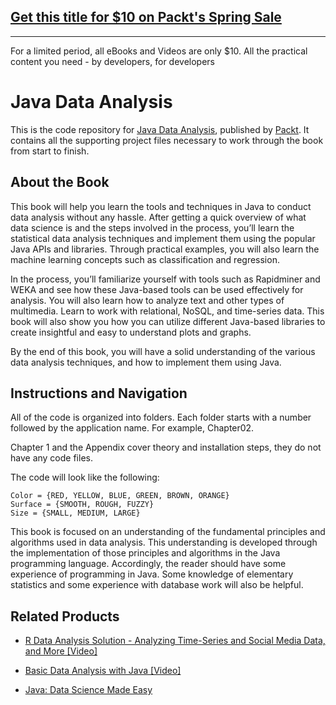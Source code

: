 ## [Get this title for $10 on Packt's Spring Sale](https://www.packt.com/B06398?utm_source=github&utm_medium=packt-github-repo&utm_campaign=spring_10_dollar_2022)
-----
For a limited period, all eBooks and Videos are only $10. All the practical content you need \- by developers, for developers

# Java Data Analysis
This is the code repository for [Java Data Analysis](https://www.packtpub.com/big-data-and-business-intelligence/java-data-analysis?utm_source=github&utm_medium=repository&utm_campaign=9781787285651), published by [Packt](https://www.packtpub.com/?utm_source=github). It contains all the supporting project files necessary to work through the book from start to finish.
## About the Book
This book will help you learn the tools and techniques in Java to conduct data analysis without any hassle. After getting a quick overview of what data science is and the steps involved in the process, you’ll learn the statistical data analysis techniques and implement them using the popular Java APIs and libraries. Through practical examples, you will also learn the machine learning concepts such as classification and regression.

In the process, you’ll familiarize yourself with tools such as Rapidminer and WEKA and see how these Java-based tools can be used effectively for analysis. You will also learn how to analyze text and other types of multimedia. Learn to work with relational, NoSQL, and time-series data. This book will also show you how you can utilize different Java-based libraries to create insightful and easy to understand plots and graphs.

By the end of this book, you will have a solid understanding of the various data analysis techniques, and how to implement them using Java.
## Instructions and Navigation
All of the code is organized into folders. Each folder starts with a number followed by the application name. For example, Chapter02.

Chapter 1 and the Appendix cover theory and installation steps, they do not have any code files.


The code will look like the following:
```
Color = {RED, YELLOW, BLUE, GREEN, BROWN, ORANGE}
Surface = {SMOOTH, ROUGH, FUZZY}
Size = {SMALL, MEDIUM, LARGE}
```

This book is focused on an understanding of the fundamental principles and algorithms used in data analysis. This understanding is developed through the implementation of those principles and algorithms in the Java programming language. Accordingly, the reader should have some experience of programming in Java. Some knowledge of elementary statistics and some experience with database work will also be helpful.

## Related Products
* [R Data Analysis Solution - Analyzing Time-Series and Social Media Data, and More [Video]](https://www.packtpub.com/big-data-and-business-intelligence/r-data-analysis-solution-–-analyzing-time-series-and-social-media?utm_source=github&utm_medium=repository&utm_campaign=9781788392532)

* [Basic Data Analysis with Java [Video]](https://www.packtpub.com/big-data-and-business-intelligence/basic-data-analysis-java-video?utm_source=github&utm_medium=repository&utm_campaign=9781788392631)

* [Java: Data Science Made Easy](https://www.packtpub.com/big-data-and-business-intelligence/java-data-science-made-easy?utm_source=github&utm_medium=repository&utm_campaign=9781788475655)


